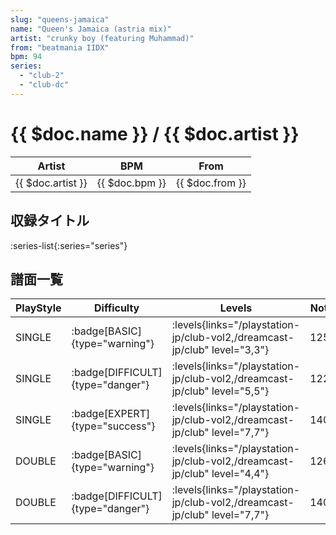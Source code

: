 ```yaml
---
slug: "queens-jamaica"
name: "Queen's Jamaica (astria mix)"
artist: "crunky boy (featuring Muhammad)"
from: "beatmania IIDX"
bpm: 94
series:
  - "club-2"
  - "club-dc"
---
```


# {{ $doc.name }} / {{ $doc.artist }}

|Artist|BPM|From|
|------|---|----|
|{{ $doc.artist }}|{{ $doc.bpm }}|{{ $doc.from }}|

## 収録タイトル

:series-list{:series="series"}

## 譜面一覧

|PlayStyle|Difficulty|Levels|Notes|Movie|
|---------|----------|------|-----|-----|
|SINGLE| :badge[BASIC]{type="warning"}| :levels{links="/playstation-jp/club-vol2,/dreamcast-jp/club" level="3,3"}|125/0||
|SINGLE| :badge[DIFFICULT]{type="danger"}| :levels{links="/playstation-jp/club-vol2,/dreamcast-jp/club" level="5,5"}|122/0||
|SINGLE| :badge[EXPERT]{type="success"}| :levels{links="/playstation-jp/club-vol2,/dreamcast-jp/club" level="7,7"}|140/0||
|DOUBLE| :badge[BASIC]{type="warning"}| :levels{links="/playstation-jp/club-vol2,/dreamcast-jp/club" level="4,4"}|126/0||
|DOUBLE| :badge[DIFFICULT]{type="danger"}| :levels{links="/playstation-jp/club-vol2,/dreamcast-jp/club" level="7,7"}|140/0||
